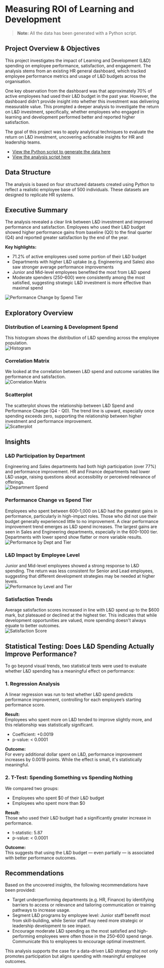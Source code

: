 # Measuring ROI of Learning and Development

> **Note:** All the data has been generated with a Python script.

## Project Overview & Objectives

This project investigates the impact of Learning and Development (L&D) spending on employee performance, satisfaction, and engagement. The analysis stems from an existing HR general dashboard, which tracked employee performance metrics and usage of L&D budgets across the organisation.

One key observation from the dashboard was that approximately 70% of active employees had used their L&D budget in the past year. However, the dashboard didn’t provide insight into whether this investment was delivering measurable value. This prompted a deeper analysis to investigate the return on L&D investment, specifically, whether employees who engaged in learning and development performed better and reported higher satisfaction.

The goal of this project was to apply analytical techniques to evaluate the return on L&D investment, uncovering actionable insights for HR and leadership teams.

<!--- - [View the HR dashboard here](#) -->
- [View the Python script to generate the data here](#)
- [View the analysis script here](https://github.com/luciaplacidi/L-D-Budget-Analysis/blob/main/ld_analysis.ipynb)

## Data Structure

The analysis is based on four structured datasets created using Python to reflect a realistic employee base of 500 individuals. These datasets are designed to replicate HR systems.

## Executive Summary

The analysis revealed a clear link between L&D investment and improved performance and satisfaction. Employees who used their L&D budget showed higher performance gains from baseline (Q0) to the final quarter (Q4) and reported greater satisfaction by the end of the year.

**Key highlights:**
- 71.2% of active employees used some portion of their L&D budget
- Departments with higher L&D uptake (e.g. Engineering and Sales) also saw stronger average performance improvements
- Junior and Mid-level employees benefited the most from L&D spend
- Moderate spenders ($250–$600) were consistently among the most satisfied, suggesting strategic L&D investment is more effective than maximal spend

![Performance Change by Spend Tier](https://github.com/luciaplacidi/L-D-Budget-Analysis/blob/main/graphs/performance_spend_tier.png)

## Exploratory Overview

### Distribution of Learning & Development Spend
This histogram shows the distribution of L&D spending across the employee population.  
![Histogram](https://github.com/luciaplacidi/L-D-Budget-Analysis/blob/main/graphs/spend_distribution.png)

### Correlation Matrix
We looked at the correlation between L&D spend and outcome variables like performance and satisfaction.  
![Correlation Matrix](https://github.com/luciaplacidi/L-D-Budget-Analysis/blob/main/graphs/correlation_matrix.png)

### Scatterplot
The scatterplot shows the relationship between L&D Spend and Performance Change (Q4 - Q0). The trend line is upward, especially once spending exceeds zero, supporting the relationship between higher investment and performance improvement.  
![Scatterplot](https://github.com/luciaplacidi/L-D-Budget-Analysis/blob/main/graphs/scatterplot.png)

## Insights

### L&D Participation by Department
Engineering and Sales departments had both high participation (over 77%) and performance improvement. HR and Finance departments had lower L&D usage, raising questions about accessibility or perceived relevance of offerings.  
![Department Spend](https://github.com/luciaplacidi/L-D-Budget-Analysis/blob/main/graphs/department_spend.png)

### Performance Change vs Spend Tier
Employees who spent between $600–$1,000 on L&D had the greatest gains in performance, particularly in high-impact roles. Those who did not use their budget generally experienced little to no improvement. A clear performance improvement trend emerges as L&D spend increases. The largest gains are seen in Sales and Engineering departments, especially in the $600–$1000 tier. Departments with lower spend show flatter or more variable results.  
![Performance by Dept and Tier](https://github.com/luciaplacidi/L-D-Budget-Analysis/blob/main/graphs/perf_tier_dep.png)

### L&D Impact by Employee Level
Junior and Mid-level employees showed a strong response to L&D spending. The return was less consistent for Senior and Lead employees, suggesting that different development strategies may be needed at higher levels.  
![Performance by Level and Tier](https://github.com/luciaplacidi/L-D-Budget-Analysis/blob/main/graphs/perf_tier_level.png)

### Satisfaction Trends
Average satisfaction scores increased in line with L&D spend up to the $600 mark, but plateaued or declined at the highest tier. This indicates that while development opportunities are valued, more spending doesn't always equate to better outcomes.  
![Satisfaction Score](https://github.com/luciaplacidi/L-D-Budget-Analysis/blob/main/graphs/satisfaction.png)

## Statistical Testing: Does L&D Spending Actually Improve Performance?

To go beyond visual trends, two statistical tests were used to evaluate whether L&D spending has a meaningful effect on performance:

### 1. Regression Analysis
A linear regression was run to test whether L&D spend predicts performance improvement, controlling for each employee’s starting performance score.

**Result:**  
Employees who spent more on L&D tended to improve slightly more, and this relationship was statistically significant.  
- Coefficient: +0.0019  
- p-value: < 0.0001

**Outcome:**  
For every additional dollar spent on L&D, performance improvement increases by 0.0019 points. While the effect is small, it's statistically meaningful.

### 2. T-Test: Spending Something vs Spending Nothing
We compared two groups:
- Employees who spent $0 of their L&D budget  
- Employees who spent more than $0

**Result:**  
Those who used their L&D budget had a significantly greater increase in performance.  
- t-statistic: 5.87  
- p-value: < 0.0001

**Outcome:**  
This suggests that using the L&D budget — even partially — is associated with better performance outcomes.

## Recommendations

Based on the uncovered insights, the following recommendations have been provided:

- Target underperforming departments (e.g. HR, Finance) by identifying barriers to access or relevance and tailoring communication or training pathways to increase usage.
- Segment L&D programs by employee level: Junior staff benefit most from skill-building, while Senior staff may need more strategic or leadership development to see impact.
- Encourage moderate L&D spending as the most satisfied and high-performing employees were often those in the $250–$600 spend range. Communicate this to employees to encourage optimal investment.

This analysis supports the case for a data-driven L&D strategy that not only promotes participation but aligns spending with meaningful employee outcomes.
